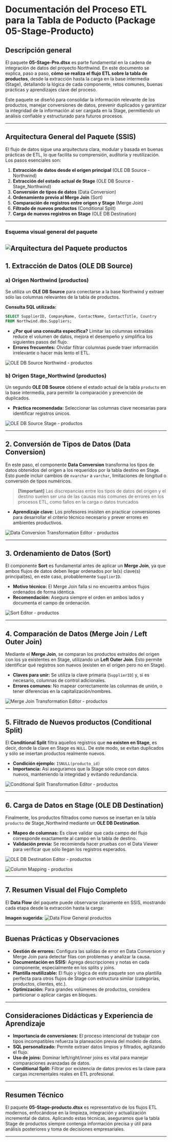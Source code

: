 # **Documentación del Proceso ETL para la Tabla de Poducto (Package 05-Stage-Producto)**

## **Descripción general**

El paquete **05-Stage-Pro.dtsx** es parte fundamental en la cadena de integración de datos del proyecto Northwind. En este documento se explica, paso a paso, **cómo se realiza el flujo ETL sobre la tabla de productos**, desde la extracción hasta la carga en la base intermedia (Stage), detallando la lógica de cada componente, retos comunes, buenas prácticas y aprendizajes clave del proceso.

Este paquete se diseñó para consolidar la información relevante de los productos, manejar conversiones de datos, prevenir duplicados y garantizar la integridad de la información al ser cargada en la Stage, permitiendo un análisis confiable y estructurado para futuros procesos.

---

## Arquitectura General del Paquete (SSIS)

El flujo de datos sigue una arquitectura clara, modular y basada en buenas prácticas de ETL, lo que facilita su comprensión, auditoría y reutilización. Los pasos esenciales son:

1. **Extracción de datos desde el origen principal** (OLE DB Source - Northwind)
2. **Extracción del estado actual de Stage** (OLE DB Source - Stage_Northwind)
3. **Conversión de tipos de datos** (Data Conversion)
4. **Ordenamiento previo al Merge Join** (Sort)
5. **Comparación de registros entre origen y Stage** (Merge Join)
6. **Filtrado de nuevos productos** (Conditional Split)
7. **Carga de nuevos registros en Stage** (OLE DB Destination)

---

### Esquema visual general del paquete

## ![Arquitectura del Paquete productos](../../../Imgs/05-Package/05-Package-Arquitecture.png)

## 1. Extracción de Datos (OLE DB Source)

### a) Origen Northwind (productos)

Se utiliza un **OLE DB Source** para conectarse a la base Northwind y extraer sólo las columnas relevantes de la tabla de productos.

**Consulta SQL utilizada:**

```sql
SELECT SupplierID, CompanyName, ContactName, ContactTitle, Country
FROM Northwind.dbo.Suppliers;
```

- **¿Por qué una consulta específica?** Limitar las columnas extraídas reduce el volumen de datos, mejora el desempeño y simplifica los siguientes pasos del flujo.
- **Errores frecuentes:** Olvidar filtrar columnas puede traer información irrelevante o hacer más lento el ETL.

![OLE DB Source Northwind - productos](../../../Imgs/05-Package/05-Package-ole-db-source-northwind.png)

### b) Origen Stage_Northwind (productos)

Un segundo **OLE DB Source** obtiene el estado actual de la tabla `producto` en la base intermedia, para permitir la comparación y prevención de duplicados.

- **Práctica recomendada:** Seleccionar las columnas clave necesarias para identificar registros únicos.

![OLE DB Source Stage - productos](../../../Imgs/05-Package/05-Package-ole-db-source-stage-northwind.png)

---

## 2. Conversión de Tipos de Datos (Data Conversion)

En este paso, el componente **Data Conversion** transforma los tipos de datos obtenidos del origen a los requeridos por la tabla destino en Stage. Esto puede incluir cambios de `nvarchar` a `varchar`, limitaciones de longitud o conversión de tipos numéricos.

> **[!important]**
> Las discrepancias entre los tipos de datos del origen y el destino suelen ser una de las causas más comunes de errores en los procesos ETL, como fallos en la carga o datos truncados

- **Aprendizaje clave:** Los profesores insisten en practicar conversiones para desarrollar el criterio técnico necesario y prever errores en ambientes productivos.

![Data Conversion Transformation Editor - productos](../../../Imgs/05-Package/05-Package-Data-Conversion-Transformation-Editor.png)

---

## 3. Ordenamiento de Datos (Sort)

El componente **Sort** es fundamental antes de aplicar un **Merge Join**, ya que ambos flujos de datos deben llegar ordenados por la(s) clave(s) principal(es), en este caso, probablemente `SupplierID`.

- **Motivo técnico:** El Merge Join falla si no encuentra ambos flujos ordenados de forma idéntica.
- **Recomendación:** Asegura siempre el orden en ambos lados y documenta el campo de ordenación.

![Sort Editor - productos](../../../Imgs/05-Package/05-Package-Sort-Editor.png)

---

## 4. Comparación de Datos (Merge Join / Left Outer Join)

Mediante el **Merge Join**, se comparan los productos extraídos del origen con los ya existentes en Stage, utilizando un **Left Outer Join**. Esto permite identificar qué registros son nuevos (existen en el origen pero no en Stage).

- **Claves para unir:** Se utiliza la clave primaria (`SupplierID`) y, si es necesario, columnas de control adicionales.
- **Errores comunes:** No mapear correctamente las columnas de unión, o tener diferencias en la capitalización/nombres.

![Merge Join Transformation Editor - productos](../../../Imgs/05-Package/05-Package-Merge-Join-Transformation-Editor.png)

---

## 5. Filtrado de Nuevos productos (Conditional Split)

El **Conditional Split** filtra aquellos registros que **no existen en Stage**, es decir, donde la clave en Stage es `NULL`. De este modo, se evitan duplicados y sólo se insertan productos realmente nuevos.

- **Condición ejemplo:** `ISNULL(producto_id)`
- **Importancia:** Así aseguramos que la Stage sólo crece con datos nuevos, manteniendo la integridad y evitando redundancia.

![Conditional Split Transformation Editor - productos](../../../Imgs/05-Package/05-Package-Conditional-Split-Transformation-Editor.png)

---

## 6. Carga de Datos en Stage (OLE DB Destination)

Finalmente, los productos filtrados como nuevos se insertan en la tabla `producto` de Stage_Northwind mediante un **OLE DB Destination**.

- **Mapeo de columnas:** Es clave validar que cada campo del flujo corresponde exactamente al campo en la tabla de destino.
- **Validación previa:** Se recomienda hacer pruebas con el Data Viewer para verificar que sólo llegan los registros esperados.

![OLE DB Destination Editor - productos](../../../Imgs/05-Package/05-Package-OLE-DB-Destination-Editor.png)

![Column Mapping - productos](../../../Imgs/05-Package/05-Package-Column-Mapping.png)

---

## 7. Resumen Visual del Flujo Completo

El **Data Flow** del paquete puede observarse claramente en SSIS, mostrando cada etapa desde la extracción hasta la carga:

**Imagen sugerida:**
![Data Flow General productos](../../../Imgs/05-Package/05-Package-Arquitecture.png)

---

## Buenas Prácticas y Observaciones

- **Gestión de errores:** Configura las salidas de error en Data Conversion y Merge Join para detectar filas con problemas y analizar la causa.
- **Documentación en SSIS:** Agrega descripciones y notas en cada componente, especialmente en los splits y joins.
- **Plantilla reutilizable:** El flujo y lógica de este paquete son una plantilla perfecta para otros flujos de Stage con estructura similar (categorías, productos, clientes, etc.).
- **Optimización:** Para grandes volúmenes de productos, considera particionar o aplicar cargas en bloques.

---

## Consideraciones Didácticas y Experiencia de Aprendizaje

- **Importancia de conversiones:** El proceso intencional de trabajar con tipos incompatibles refuerza la planeación previa del modelo de datos.
- **SQL personalizado:** Permite extraer datos limpios y filtrados, agilizando el flujo.
- **Uso de joins:** Dominar left/right/inner joins es vital para manejar comparaciones avanzadas de datos.
- **Conditional Split:** Filtrar por existencia de datos previos es la clave para cargas incrementales reales en ETL profesional.

---

## **Resumen Técnico**

El paquete **05-Stage-producto.dtsx** es representativo de los flujos ETL modernos, enfocándose en la limpieza, integración y actualización incremental de datos. Aplicando estas técnicas, aseguramos que la tabla Stage de productos siempre contenga información precisa y útil para análisis posteriores y toma de decisiones empresariales.

---
